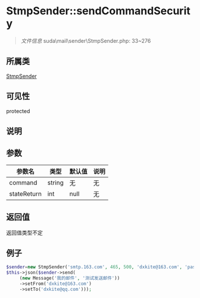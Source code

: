 # StmpSender::sendCommandSecurity



> *文件信息* suda\mail\sender\StmpSender.php: 33~276

## 所属类 

[StmpSender](../StmpSender.md)

## 可见性

 protected 

## 说明




## 参数


| 参数名 | 类型 | 默认值 | 说明 |
|--------|-----|-------|-------|
| command |  string | 无 | 无 |
| stateReturn |  int | null | 无 |



## 返回值

返回值类型不定


## 例子

```php
$sender=new StmpSender('smtp.163.com', 465, 500, 'dxkite@163.com', 'password', true);
$this->json($sender->send(
     (new Message('我的邮件', '测试发送邮件'))
     ->setFrom('dxkite@163.com')
     ->setTo('dxkite@qq.com')));
```